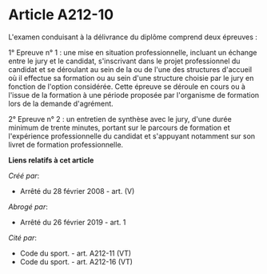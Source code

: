 # Article A212-10

L'examen conduisant à la délivrance du diplôme comprend deux épreuves :

1° Epreuve n° 1 : une mise en situation professionnelle, incluant un échange entre le jury et le candidat, s'inscrivant dans
le projet professionnel du candidat et se déroulant au sein de la ou de l'une des structures d'accueil où il effectue sa
formation ou au sein d'une structure choisie par le jury en fonction de l'option considérée. Cette épreuve se déroule en
cours ou à l'issue de la formation à une période proposée par l'organisme de formation lors de la demande d'agrément.

2° Epreuve n° 2 : un entretien de synthèse avec le jury, d'une durée minimum de trente minutes, portant sur le parcours de
formation et l'expérience professionnelle du candidat et s'appuyant notamment sur son livret de formation professionnelle.

**Liens relatifs à cet article**

_Créé par_:

  - Arrêté du 28 février 2008 - art. (V)

_Abrogé par_:

  - Arrêté du 26 février 2019 - art. 1

_Cité par_:

  - Code du sport. - art. A212-11 (VT)
  - Code du sport. - art. A212-16 (VT)
